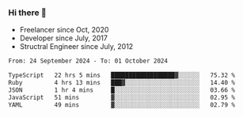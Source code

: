 ### Hi there 👋

- Freelancer since Oct, 2020
- Developer since July, 2017
- Structral Engineer since July, 2012

<!--START_SECTION:waka-->

```txt
From: 24 September 2024 - To: 01 October 2024

TypeScript   22 hrs 5 mins   ██████████████████▓░░░░░░   75.32 %
Ruby         4 hrs 13 mins   ███▓░░░░░░░░░░░░░░░░░░░░░   14.40 %
JSON         1 hr 4 mins     █░░░░░░░░░░░░░░░░░░░░░░░░   03.66 %
JavaScript   51 mins         ▓░░░░░░░░░░░░░░░░░░░░░░░░   02.95 %
YAML         49 mins         ▓░░░░░░░░░░░░░░░░░░░░░░░░   02.79 %
```

<!--END_SECTION:waka-->
